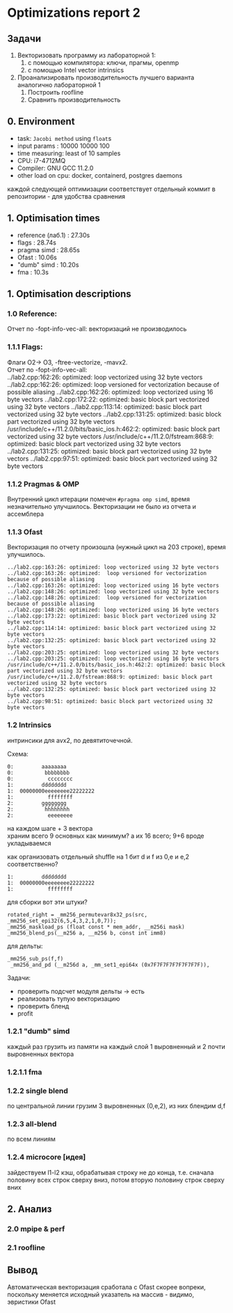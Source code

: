 # Optimizations report 2

## Задачи

1. Векторизовать программу из лабораторной 1:
    1. с помощью компилятора: ключи, прагмы, openmp
    2. с помощью Intel vector intrinsics
2. Проанализировать производительность лучшего варианта аналогично лабораторной 1
    1. Построить roofline 
    2. Сравнить производительность

## 0. Environment

- task: `Jacobi method` using `float`s
- input params  : 10000 10000 100
- time measuring: least of 10 samples  
- CPU: i7-4712MQ  
- Compiler: GNU GCC 11.2.0
- other load on cpu: docker, containerd, postgres daemons

каждой следующей оптимизации соответствует отдельный коммит в репозитории - для удобства сравнения

## 1. Optimisation times

- reference (лаб.1)     : 27.30s
- flags                 : 28.74s
- pragma simd           : 28.65s
- Ofast                 : 10.06s
- "dumb" simd           : 10.20s
- fma                   : 10.3s

## 1. Optimisation descriptions

### 1.0 Reference:
Отчет по -fopt-info-vec-all:
векторизаций не производилось

### 1.1.1 Flags:
Флаги O2-> O3, -ftree-vectorize, -mavx2.  
Отчет по -fopt-info-vec-all:  
    ../lab2.cpp:162:26: optimized: loop vectorized using 32 byte vectors
    ../lab2.cpp:162:26: optimized:  loop versioned for vectorization because of possible aliasing
    ../lab2.cpp:162:26: optimized: loop vectorized using 16 byte vectors
    ../lab2.cpp:172:22: optimized: basic block part vectorized using 32 byte vectors
    ../lab2.cpp:113:14: optimized: basic block part vectorized using 32 byte vectors
    ../lab2.cpp:131:25: optimized: basic block part vectorized using 32 byte vectors
    /usr/include/c++/11.2.0/bits/basic_ios.h:462:2: optimized: basic block part vectorized using 32 byte vectors
    /usr/include/c++/11.2.0/fstream:868:9: optimized: basic block part vectorized using 32 byte vectors
    ../lab2.cpp:131:25: optimized: basic block part vectorized using 32 byte vectors
    ../lab2.cpp:97:51: optimized: basic block part vectorized using 32 byte vectors

### 1.1.2 Pragmas & OMP
Внутренний цикл итерации помечен `#pragma omp simd`, время незначительно улучшилось.
Векторизации не было из отчета и ассемблера

### 1.1.3 Ofast
Векторизация по отчету произошла (нужный цикл на 203 строке), время улучшилось.

```
../lab2.cpp:163:26: optimized: loop vectorized using 32 byte vectors
../lab2.cpp:163:26: optimized:  loop versioned for vectorization because of possible aliasing
../lab2.cpp:163:26: optimized: loop vectorized using 16 byte vectors
../lab2.cpp:148:26: optimized: loop vectorized using 32 byte vectors
../lab2.cpp:148:26: optimized:  loop versioned for vectorization because of possible aliasing
../lab2.cpp:148:26: optimized: loop vectorized using 16 byte vectors
../lab2.cpp:173:22: optimized: basic block part vectorized using 32 byte vectors
../lab2.cpp:114:14: optimized: basic block part vectorized using 32 byte vectors
../lab2.cpp:132:25: optimized: basic block part vectorized using 32 byte vectors
../lab2.cpp:203:25: optimized: loop vectorized using 32 byte vectors
../lab2.cpp:203:25: optimized: loop vectorized using 16 byte vectors
/usr/include/c++/11.2.0/bits/basic_ios.h:462:2: optimized: basic block part vectorized using 32 byte vectors
/usr/include/c++/11.2.0/fstream:868:9: optimized: basic block part vectorized using 32 byte vectors
../lab2.cpp:132:25: optimized: basic block part vectorized using 32 byte vectors
../lab2.cpp:98:51: optimized: basic block part vectorized using 32 byte vectors
```

### 1.2 Intrinsics
интринсики для avx2, по девятиточечной.  

Cхема:  
         
    0:         aaaaaaaa  
    0:          bbbbbbbb  
    0:           cccccccc  
    1:         dddddddd  
    1:  00000000eeeeeeee22222222  
    1:           ffffffff  
    2:         gggggggg  
    2:          hhhhhhhh  
    2:           eeeeeeee  

на каждом шаге + 3 вектора  
храним всего 9 основных как минимум? а их 16 всего; 9+6 вроде укладываемся

как организовать отдельный shuffle на 1 бит d и f из 0,e и e,2 соответственно?

    1:         dddddddd  
    1:  00000000eeeeeeee22222222  
    1:           ffffffff  


для сборки вот эти штуки?

    rotated_right = _mm256_permutevar8x32_ps(src, _mm256_set_epi32(6,5,4,3,2,1,0,7));
    _mm256_maskload_ps (float const * mem_addr, __m256i mask)
    _mm256_blend_ps(__m256 a, __m256 b, const int imm8)

для дельты:

    _mm256_sub_ps(f,f)
     _mm256_and_pd (__m256d a, _mm_set1_epi64x (0x7F7F7F7F7F7F7F7F)), 

Задачи:
- проверить подсчет модуля дельты -> есть
- реализовать тупую векторизацию
- проверить бленд
- profit

### 1.2.1 "dumb" simd
каждый раз грузить из памяти на каждый слой 1 выровненный и 2 почти выровненных вектора

### 1.2.1.1 fma 

### 1.2.2 single blend
по центральной линии грузим 3 выровненных (0,e,2), из них блендим d,f

### 1.2.3 all-blend
по всем линиям

### 1.2.4 microcore [идея]

зайдествуем l1-l2 кэш, обрабатывая строку не до конца, 
т.е. сначала половину всех строк сверху вниз, потом вторую половину строк сверху вних

## 2. Анализ

### 2.0 mpipe & perf

### 2.1 roofline

## Вывод

Автоматическая векторизация сработала с Ofast скорее вопреки, поскольку меняется исходный указатель на массив - 
видимо, эвристики Ofast



